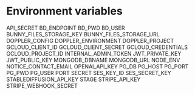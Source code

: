 # Environment variables

API_SECRET
BD_ENDPOINT
BD_PWD
BD_USER
BUNNY_FILES_STORAGE_KEY
BUNNY_FILES_STORAGE_URL
DOPPLER_CONFIG
DOPPLER_ENVIRONMENT
DOPPLER_PROJECT
GCLOUD_CLIENT_ID
GCLOUD_CLIENT_SECRET
GCLOUD_CREDENTIALS
GCLOUD_PROJECT_ID
INTERNAL_ADMIN_TOKEN
JWT_PRIVATE_KEY
JWT_PUBLIC_KEY
MONGODB_DBNAME
MONGODB_URL
NODE_ENV
NOTICE_CONTACT_EMAIL
OPENAI_API_KEY
PG_DB
PG_HOST
PG_PORT
PG_PWD
PG_USER
PORT
SECRET
SES_KEY_ID
SES_SECRET_KEY
STABLEDIFFUSION_API_KEY
STAGE
STRIPE_API_KEY
STRIPE_WEBHOOK_SECRET
